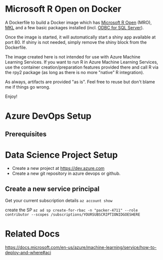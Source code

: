 # Microsoft R Open on Docker
A Dockerfile to build a Docker image which has [Microsoft R Open](https://mran.microsoft.com/open) (MRO), [MKL](https://software.intel.com/en-us/mkl) and a few basic packages installed (incl. [ODBC for SQL Server](https://docs.microsoft.com/en-us/sql/connect/odbc/linux-mac/installing-the-microsoft-odbc-driver-for-sql-server?view=sql-server-2017)).

Once the image is started, it will automatically start a shiny app available at port 80. If shiny is not needed, simply remove the shiny block from the Dockerfile.

The image created here is not intended for use with Azure Machine Learning Services. If you want to run R in Azure Machine Learning Services, use the container creation/preparation features provided there and call R via the rpy2 package (as long as there is no more "native" R integration).

As always, artifacts are provided "as is". Feel free to reuse but don't blame me if things go wrong.

Enjoy!

# Azure DevOps Setup

## Prerequisites


# Data Science Project Setup
* Create a new project at https://dev.azure.com
* Create a new git repository in azure devops or github.

## Create a new service principal
Get your current subscription details
````az account show````

create the SP
````az ad sp create-for-rbac -n "packer-4711" --role contributor --scopes /subscriptions/YOURSUBSCRIPTIONIDGOESHERE````


# Related Docs
https://docs.microsoft.com/en-us/azure/machine-learning/service/how-to-deploy-and-where#aci